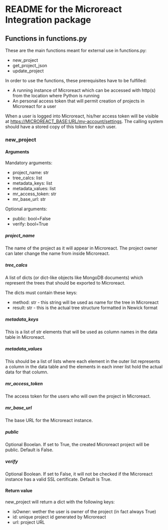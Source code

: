 # README for the Microreact Integration package

## Functions in functions.py

These are the main functions meant for external use in functions.py:

- new_project
- get_project_json
- update_project

In order to use the functions, these prerequisites have to be fulfilled:

- A running instance of Microreact which can be accessed with http(s) from the location where Python is running
- An personal access token that will permit creation of projects in Microreact for a user

When a user is logged into Microreact, his/her access token will be visible at <https://MICROREACT_BASE:URL/my-account/settings>.
The calling system should have a stored copy of this token for each user.

### new_project

#### Arguments

Mandatory arguments:

- project_name: str
- tree_calcs: list
- metadata_keys: list
- metadata_values: list
- mr_access_token: str
- mr_base_url: str

Optional arguments:

- public: bool=False
- verify: bool=True

##### project_name

The name of the project as it will appear in Microreact. The project owner can later change the name from inside Microreact.

##### tree_calcs

A list of dicts (or dict-like objects like MongoDB documents) which represent the trees that should be exported to Microreact.

The dicts must contain these keys:

- method: str - this string will be used as name for the tree in Microreact
- result: str - this is the actual tree structure formatted in Newick format

##### metadata_keys

This is a list of str elements that will be used as column names in the data table in Microreact.

##### metadata_values

This should be a list of lists where each element in the outer list represents a column in the data table and the elements in each inner list
hold the actual data for that column.

##### mr_access_token

The access token for the users who will own the project in Microreact.

##### mr_base_url

The base URL for the Microreact instance.

##### public

Optional Booelan. If set to True, the created Microreact project will be public. Default is False.

##### verify

Optional Boolean. If set to False, it will not be checked if the Microreact instance has a valid SSL certificate. Default is True.

#### Return value

new_project will return a dict with the following keys:

- isOwner: wether the user is owner of the project (in fact always True)
- id: unique project id generated by Microreact
- url: project URL
